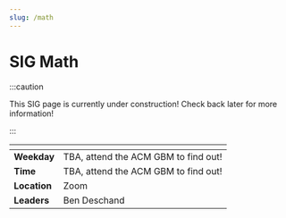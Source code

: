 ```yaml
---
slug: /math
---
```


# SIG Math

:::caution

This SIG page is currently under construction! Check back later for more information!

:::

| <!-- -->     | <!-- -->                             |
| ------------ | ------------------------------------ |
| **Weekday**  | TBA, attend the ACM GBM to find out! |
| **Time**     | TBA, attend the ACM GBM to find out! |
| **Location** | Zoom                                 |
| **Leaders**  | Ben Deschand                         |
